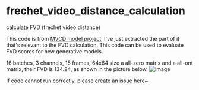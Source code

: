 # frechet_video_distance_calculation
calculate FVD (frechet video distance)

This code is from [MVCD model project](https://github.com/voletiv/mcvd-pytorch), I've just extracted the part of it that's relevant to the FVD calculation. This code can be used to evaluate FVD scores for new generative models. 

16 batches, 3 channels, 15 frames, 64x64 size
a all-zero matrix and a all-ont matrix, their FVD is 134.24, as shown in the picture below.
![image](https://user-images.githubusercontent.com/67564714/209288914-30519bce-caea-4069-85f7-4fb82fb10324.png)

If code cannot run correctly, please create an issue here~
